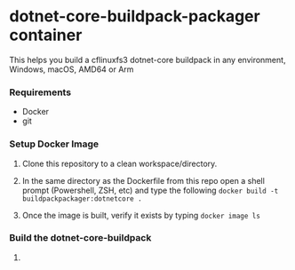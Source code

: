 # dotnet-core-buildpack-packager container
This helps you build a cflinuxfs3 dotnet-core buildpack in any environment, Windows, macOS, AMD64 or Arm

### Requirements
- Docker
- git

### Setup Docker Image

1. Clone this repository to a clean workspace/directory.
2. In the same directory as the Dockerfile from this repo open a shell prompt (Powershell, ZSH, etc) and type the following
  `docker build -t buildpackpackager:dotnetcore .`

3. Once the image is built, verify it exists by typing
   `docker image ls`

### Build the dotnet-core-buildpack

1. 
   
   
